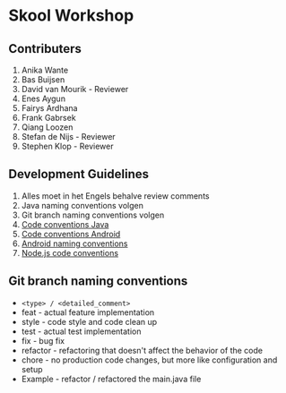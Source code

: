 # Skool Workshop

## Contributers
1. Anika Wante
2. Bas Buijsen
3. David van Mourik - Reviewer
4. Enes Aygun
5. Fairys Ardhana
6. Frank Gabrsek
7. Qiang Loozen
8. Stefan de Nijs - Reviewer
9. Stephen Klop - Reviewer

## Development Guidelines
1. Alles moet in het Engels behalve review comments
2. Java naming conventions volgen
3. Git branch naming conventions volgen
4. [Code conventions Java](https://github.com/ribot/android-guidelines/blob/master/project_and_code_guidelines.md)
5. [Code conventions Android](https://source.android.com/setup/contribute/code-style#follow-field-naming-conventions)
6. [Android naming conventions](https://medium.com/@mikelimantara/overview-of-android-project-structure-and-naming-conventions-b08f6d0b7291)
7. [Node.js code conventions](https://medium.com/swlh/node-js-coding-style-guidelines-74a20d00c40b)

## Git branch naming conventions
- ```<type> / <detailed_comment>```
- feat - actual feature implementation
- style - code style and code clean up
- test - actual test implementation
- fix - bug fix
- refactor - refactoring that doesn't affect the behavior of the code
- chore - no production code changes, but more like configuration and setup
- Example - refactor / refactored the main.java file
